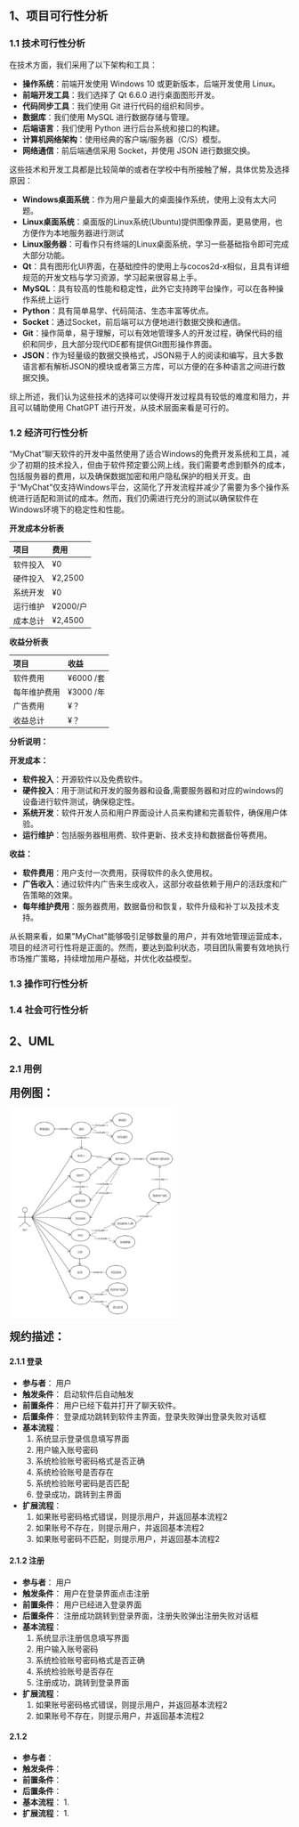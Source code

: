## 1、项目可行性分析

### 1.1 技术可行性分析

在技术方面，我们采用了以下架构和工具：

- **操作系统**：前端开发使用 Windows 10 或更新版本，后端开发使用 Linux。
- **前端开发工具**：我们选择了 Qt 6.6.0 进行桌面图形开发。
- **代码同步工具**：我们使用 Git 进行代码的组织和同步。
- **数据库**：我们使用 MySQL 进行数据存储与管理。
- **后端语言**：我们使用 Python 进行后台系统和接口的构建。
- **计算机网络架构**：使用经典的客户端/服务器（C/S）模型。
- **网络通信**：前后端通信采用 Socket，并使用 JSON 进行数据交换。

这些技术和开发工具都是比较简单的或者在学校中有所接触了解，具体优势及选择原因：

- **Windows桌面系统**：作为用户量最大的桌面操作系统，使用上没有太大问题。
- **Linux桌面系统**：桌面版的Linux系统(Ubuntu)提供图像界面，更易使用，也方便作为本地服务器进行测试
- **Linux服务器**：可看作只有终端的Linux桌面系统，学习一些基础指令即可完成大部分功能。
- **Qt**：具有图形化UI界面，在基础控件的使用上与cocos2d-x相似，且具有详细规范的开发文档与学习资源，学习起来很容易上手。
- **MySQL**：具有较高的性能和稳定性，此外它支持跨平台操作，可以在各种操作系统上运行
- **Python**：具有简单易学、代码简洁、生态丰富等优点。
- **Socket**：通过Socket，前后端可以方便地进行数据交换和通信。
- **Git**：操作简单，易于理解，可以有效地管理多人的开发过程，确保代码的组织和同步，且大部分现代IDE都有提供Git图形操作界面。
- **JSON**：作为轻量级的数据交换格式，JSON易于人的阅读和编写，且大多数语言都有解析JSON的模块或者第三方库，可以方便的在多种语言之间进行数据交换。

综上所述，我们认为这些技术的选择可以使得开发过程具有较低的难度和阻力，并且可以辅助使用 ChatGPT 进行开发，从技术层面来看是可行的。

### 1.2 经济可行性分析
“MyChat”聊天软件的开发中虽然使用了适合Windows的免费开发系统和工具，减少了初期的技术投入，但由于软件预定要公网上线，我们需要考虑到额外的成本，包括服务器的费用，以及确保数据加密和用户隐私保护的相关开支。由于“MyChat”仅支持Windows平台，这简化了开发流程并减少了需要为多个操作系统进行适配和测试的成本。然而，我们仍需进行充分的测试以确保软件在Windows环境下的稳定性和性能。

**开发成本分析表**

| 项目     | 费用               |
| :------- | :----------------- |
| 软件投入 | ¥0          |
| 硬件投入 | ¥2,2500    |
| 系统开发 | ¥0         |
| 运行维护 | ¥2000/户   |
| 成本总计 | ¥2,4500    |

**收益分析表**

| 项目         | 收益                |
| :----------- | :----------------- |
| 软件费用      | ¥6000 /套|
| 每年维护费用  | ¥3000 /年 |
| 广告费用      | ¥？      |
| 收益总计      | ¥？      |

**分析说明：**

**开发成本：**

- **软件投入**：开源软件以及免费软件。
- **硬件投入**：用于测试和开发的服务器和设备,需要服务器和对应的windows的设备进行软件测试，确保稳定性。
- **系统开发**：软件开发人员和用户界面设计人员来构建和完善软件，确保用户体验。
- **运行维护**：包括服务器租用费、软件更新、技术支持和数据备份等费用。

**收益：**

- **软件费用**：用户支付一次费用，获得软件的永久使用权。
- **广告收入**：通过软件内广告来生成收入，这部分收益依赖于用户的活跃度和广告策略的效果。
- **每年维护费用**：服务器费用，数据备份和恢复，软件升级和补丁以及技术支持。

从长期来看，如果"MyChat"能够吸引足够数量的用户，并有效地管理运营成本，项目的经济可行性将是正面的。然而，要达到盈利状态，项目团队需要有效地执行市场推广策略，持续增加用户基础，并优化收益模型。

### 1.3 操作可行性分析

### 1.4 社会可行性分析

## 2、UML

### 2.1 用例

<span style="font-size:20px;"><b>用例图：</b></span>

<img src="./用例图.jpg" alt="用例图" style="max-width:60%"  />

<span style="font-size:20px;"><b>规约描述：</b></span>

#### 2.1.1 登录

- **参与者**： 用户
- **触发条件**： 启动软件后自动触发
- **前置条件**： 用户已经下载并打开了聊天软件。
- **后置条件**： 登录成功跳转到软件主界面，登录失败弹出登录失败对话框
- **基本流程**：
  1. 系统显示登录信息填写界面
  2. 用户输入账号密码
  3. 系统检验账号密码格式是否正确
  4. 系统检验账号是否存在
  5. 系统检验账号密码是否匹配
  6. 登录成功，跳转到主界面
- **扩展流程**：
  1. 如果账号密码格式错误，则提示用户，并返回基本流程2
  2. 如果账号不存在，则提示用户，并返回基本流程2
  3. 如果账号密码不匹配，则提示用户，并返回基本流程2

#### 2.1.2 注册
- **参与者**： 用户
- **触发条件**： 用户在登录界面点击注册
- **前置条件**： 用户已经进入登录界面
- **后置条件**： 注册成功跳转到登录界面，注册失败弹出注册失败对话框
- **基本流程**：
  1. 系统显示注册信息填写界面
  2. 用户输入账号密码
  3. 系统检验账号密码格式是否正确
  4. 系统检验账号是否存在
  5. 注册成功，跳转到登录界面
- **扩展流程**：
  1. 如果账号密码格式错误，则提示用户，并返回基本流程2
  2. 如果账号不存在，则提示用户，并返回基本流程2
#### 2.1.2 

- **参与者**：
- **触发条件**：
- **前置条件**：
- **后置条件**：
- **基本流程**：
  1. 
- **扩展流程**：
  1. 